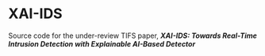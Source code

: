 # XAI-IDS
Source code for the under-review TIFS paper, ***XAI-IDS: Towards Real-Time Intrusion Detection with Explainable AI-Based Detector***
